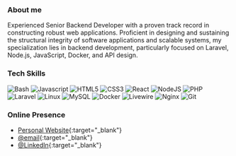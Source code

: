 ### About me
Experienced Senior Backend Developer with a proven track record in constructing robust web applications. Proficient in designing and sustaining the structural integrity of software applications and scalable systems, my specialization lies in backend development, particularly focused on Laravel, Node.js, JavaScript, Docker, and API design. 
<br>


### Tech Skills

![Bash](https://img.shields.io/badge/bash-%23000000.svg?style=for-the-badge&logo=bash&logoColor=white)
![Javascript](https://img.shields.io/badge/javascript-FCC624?style=for-the-badge&logo=javascript&logoColor=black)
![HTML5](https://img.shields.io/badge/html5-%23F05033.svg?style=for-the-badge&logo=html5&logoColor=white)
![CSS3](https://img.shields.io/badge/css3-%230db7ed.svg?style=for-the-badge&logo=css3&logoColor=white)
![React](https://img.shields.io/badge/react-%23007ACC.svg?style=for-the-badge&logo=react&logoColor=white)
![NodeJS](https://img.shields.io/badge/node.js-6DA55F?style=for-the-badge&logo=node.js&logoColor=white)
![PHP](https://img.shields.io/badge/php-%2300ADD8.svg?style=for-the-badge&logo=php&logoColor=white)
![Laravel](https://img.shields.io/badge/Laravel-E6522C?style=for-the-badge&logo=Laravel&logoColor=white)
![Linux](https://img.shields.io/badge/Linux-FCC624?style=for-the-badge&logo=linux&logoColor=black)
![MySQL](https://img.shields.io/badge/mysql-%23316192.svg?style=for-the-badge&logo=mysql&logoColor=white)
![Docker](https://img.shields.io/badge/docker-%230db7ed.svg?style=for-the-badge&logo=docker&logoColor=white)
![Livewire](https://img.shields.io/badge/livewire-%23326ce5.svg?style=for-the-badge&logo=Laravel&logoColor=white)
![Nginx](https://img.shields.io/badge/nginx-%23009639.svg?style=for-the-badge&logo=nginx&logoColor=white)
![Git](https://img.shields.io/badge/git-%23F05033.svg?style=for-the-badge&logo=git&logoColor=white)

### Online Presence

- [Personal Website](https://jcadima.dev){:target="_blank"}
- [@email](mailto:juanjcadima@gmail.com){:target="_blank"}
- [@LinkedIn](https://www.linkedin.com/in/juancadima/){:target="_blank"}

